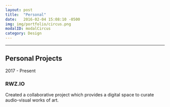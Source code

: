 ```yaml
---
layout: post
title:  "Personal"
date:   2016-02-04 15:08:10 -0500
img: img/portfolio/circus.png
modalID: modalCircus
category: Design
---
```

<section class="grid">
      <hr>
      <div class="col lg-3 md-12 sm-12 section-title">
        <h2>Personal Projects</h2>
      </div>
      <div class="col lg-3 md-4 sm-12">
        <p>2017 - Present</p>
      </div>
      <div class="col lg-6 md-8 sm-12">
        <h3>RWZ.IO</h3>
        <p>Created a collaborative project which provides a digital space to curate audio-visual works of art.</p>
      </div>
</section>
